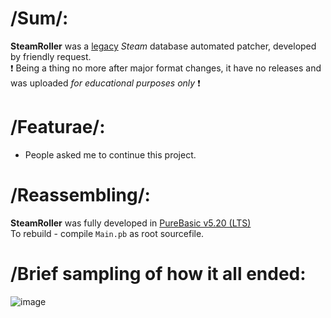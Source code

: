 # /Sum/:
__SteamRoller__ was a [legacy](https://www.reddit.com/r/Steam/comments/5iq5ql/how_to_rename_games_in_steam_library/) _Steam_ database automated patcher, developed by friendly request.  
❗ Being a thing no more after major format changes, it have no releases and was uploaded _for educational purposes only_ ❗

# /Featurae/:
* People asked me to continue this project.

# /Reassembling/:
__SteamRoller__ was fully developed in [PureBasic v5.20 (LTS)](http://purebasic.com)  
To rebuild - compile `Main.pb` as root sourcefile.

# /Brief sampling of how it all ended:
![image](https://user-images.githubusercontent.com/8768470/46821990-dfe44b00-cd92-11e8-9acc-4222804f6540.png)

